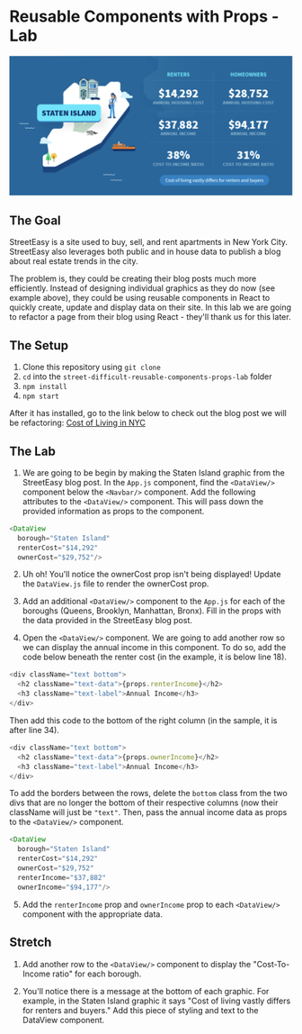 # Reusable Components with Props - Lab

![street easy](example.png)

## The Goal
StreetEasy is a site used to buy, sell, and rent apartments in New York City. StreetEasy also leverages both public and in house data to publish a blog about real estate trends in the city.

The problem is, they could be creating their blog posts much more efficiently. Instead of designing individual graphics as they do now (see example above), they could be using reusable components in React to quickly create, update and display data on their site. In this lab we are going to refactor a page from their blog using React - they'll thank us for this later.

## The Setup

1. Clone this repository using `git clone`
2. `cd` into the `street-difficult-reusable-components-props-lab` folder
3. `npm install`
4. `npm start`

After it has installed, go to the link below to check out the blog post we will be refactoring:
[Cost of Living in NYC](https://streeteasy.com/blog/cost-of-living-nyc-income-housing-all-5-boroughs/)


## The Lab
1. We are going to be begin by making the Staten Island graphic from the StreetEasy blog post. In the `App.js` component, find the `<DataView/>` component below the `<Navbar/>` component. Add the following attributes to the `<DataView/>` component. This will pass down the provided information as props to the component.

```javascript
<DataView
  borough="Staten Island"
  renterCost="$14,292"
  ownerCost="$29,752"/>
```

2. Uh oh! You'll notice the ownerCost prop isn't being displayed! Update the `DataView.js` file to render the ownerCost prop.

3. Add an additional `<DataView/>` component to the `App.js` for each of the boroughs (Queens, Brooklyn, Manhattan, Bronx). Fill in the props with the data provided in the StreetEasy blog post.

4. Open the `<DataView/>` component. We are going to add another row so we can display the annual income in this component. To do so, add the code below beneath the renter cost (in the example, it is below line 18).

```javascript
<div className="text bottom">
  <h2 className="text-data">{props.renterIncome}</h2>
  <h3 className="text-label">Annual Income</h3>
</div>
```

Then add this code to the bottom of the right column (in the sample, it is after line 34). 

```javascript
<div className="text bottom">
  <h2 className="text-data">{props.ownerIncome}</h2>
  <h3 className="text-label">Annual Income</h3>
</div>
```

To add the borders between the rows, delete the `bottom` class from the two divs that are no longer the bottom of their respective columns (now their className will just be `"text"`. Then, pass the annual income data as props to the `<DataView/>` component.

```javascript
<DataView
  borough="Staten Island"
  renterCost="$14,292"
  ownerCost="$29,752"
  renterIncome="$37,882"
  ownerIncome="$94,177"/>
```

5. Add the `renterIncome` prop and `ownerIncome` prop to each `<DataView/>` component with the appropriate data.

## Stretch

1. Add another row to the `<DataView/>` component to display the "Cost-To-Income ratio" for each borough.

2. You'll notice there is a message at the bottom of each graphic. For example, in the Staten Island graphic it says "Cost of living vastly differs for renters and buyers." Add this piece of styling and text to the DataView component.
